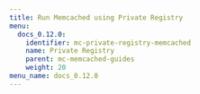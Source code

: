 ```yaml
---
title: Run Memcached using Private Registry
menu:
  docs_0.12.0:
    identifier: mc-private-registry-memcached
    name: Private Registry
    parent: mc-memcached-guides
    weight: 20
menu_name: docs_0.12.0
---
```


